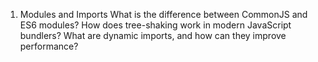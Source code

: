 1. Modules and Imports
What is the difference between CommonJS and ES6 modules?
How does tree-shaking work in modern JavaScript bundlers?
What are dynamic imports, and how can they improve performance?